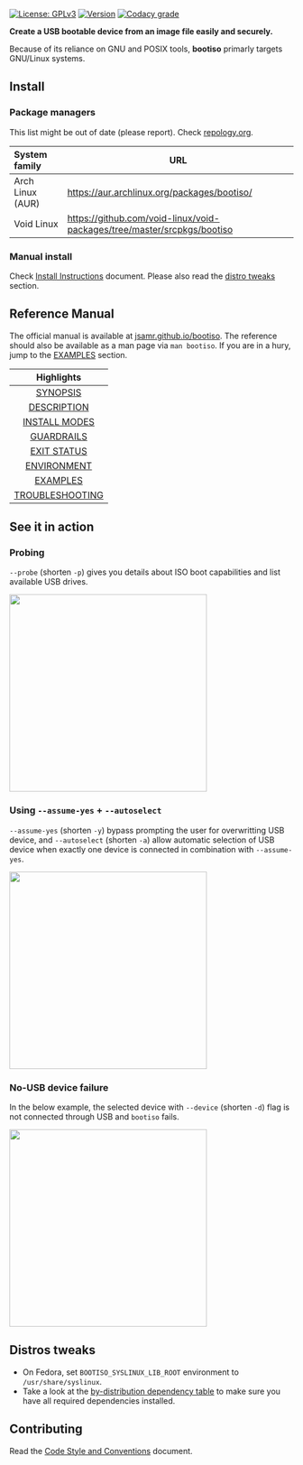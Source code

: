 [![License: GPLv3](https://badgen.net/badge/license/GPLv3/blue)](https://www.gnu.org/licenses/gpl-3.0.html)
[![Version](https://badgen.net/github/tag/jsamr/bootiso?label=version)](#)
[![Codacy grade](https://img.shields.io/codacy/grade/9f441cf6a1d6475484a9bb3ec2ed9713.svg)](https://app.codacy.com/app/jsamr/bootiso?utm_source=github.com&utm_medium=referral&utm_content=jsamr/bootiso&utm_campaign=badger)

**Create a USB bootable device from an image file easily and securely.**

Because of its reliance on GNU and POSIX tools, **bootiso** primarly targets GNU/Linux systems.

## Install

### Package managers

This list might be out of date (please report). Check [repology.org](https://repology.org/project/bootiso/versions).

| System family    | URL                                                                     |
| :--------------- | ----------------------------------------------------------------------- |
| Arch Linux (AUR) | https://aur.archlinux.org/packages/bootiso/                             |
| Void Linux       | https://github.com/void-linux/void-packages/tree/master/srcpkgs/bootiso |

### Manual install

Check [Install Instructions](install.md) document. Please also read the [distro tweaks](#distro-tweaks) section.

## Reference Manual

The official manual is available at [jsamr.github.io/bootiso](https://jsamr.github.io/bootiso/).
The reference should also be available as a man page via `man bootiso`.
If you are in a hury, jump to the [EXAMPLES](https://jsamr.github.io/bootiso/#EXAMPLES) section.

|                             Highlights                              |
| :-----------------------------------------------------------------: |
|        [SYNOPSIS](https://jsamr.github.io/bootiso/#SYNOPSIS)        |
|     [DESCRIPTION](https://jsamr.github.io/bootiso/#DESCRIPTION)     |
|   [INSTALL MODES](https://jsamr.github.io/bootiso/#INSTALL_MODES)   |
|      [GUARDRAILS](https://jsamr.github.io/bootiso/#GUARDRAILS)      |
|     [EXIT STATUS](https://jsamr.github.io/bootiso/#EXIT_STATUS)     |
|     [ENVIRONMENT](https://jsamr.github.io/bootiso/#ENVIRONMENT)     |
|        [EXAMPLES](https://jsamr.github.io/bootiso/#EXAMPLES)        |
| [TROUBLESHOOTING](https://jsamr.github.io/bootiso/#TROUBLESHOOTING) |

<a name="action"></a>

## See it in action

### Probing

`--probe` (shorten `-p`) gives you details about ISO boot capabilities and list available USB drives.

<a href="https://asciinema.org/a/eWbZtAXVKIzVYEMMCt5kmT5cq?speed=2&autoplay=1&size=medium&rows=20">
<img src="https://asciinema.org/a/eWbZtAXVKIzVYEMMCt5kmT5cq.svg" height="350">
</a>

### Using `--assume-yes` + `--autoselect`

`--assume-yes` (shorten `-y`) bypass prompting the user for overwritting USB device, and `--autoselect` (shorten `-a`) allow automatic selection of USB device when exactly one device is connected in combination with `--assume-yes`.

<a href="https://asciinema.org/a/Jwy5DTgcEJSCKJlY1SgsfiWc1?speed=3&autoplay=1&size=medium&rows=20" target="_blank"><img src="https://asciinema.org/a/Jwy5DTgcEJSCKJlY1SgsfiWc1.svg" height="350"/></a>

### No-USB device failure

In the below example, the selected device with `--device` (shorten `-d`) flag is not connected through USB and `bootiso` fails.

<a href="https://asciinema.org/a/EUg7jUwdwM4KdABClIK1NjGlY?speed=3&autoplay=1&size=medium&rows=20" target="_blank"><img src="https://asciinema.org/a/EUg7jUwdwM4KdABClIK1NjGlY.svg" height="350"/></a>

<a name="distro-tweaks"></a>

## Distros tweaks

- On Fedora, set `BOOTISO_SYSLINUX_LIB_ROOT` environment to `/usr/share/syslinux`.
- Take a look at the [by-distribution dependency table](install.md#deps) to make sure you have all required dependencies installed.

## Contributing

Read the [Code Style and Conventions](style.md) document.
